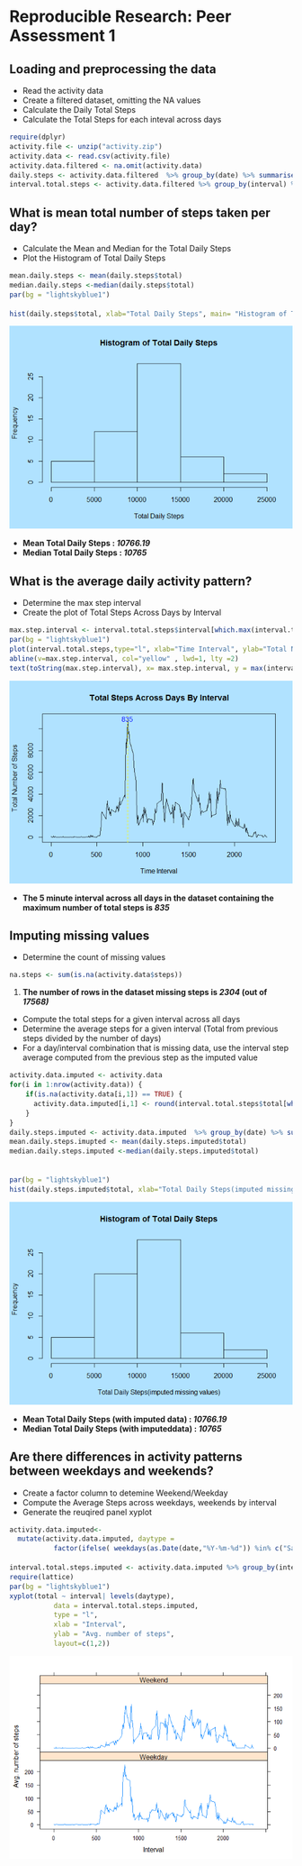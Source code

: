 # Reproducible Research: Peer Assessment 1

## Loading and preprocessing the data

* Read the activity data
* Create a filtered dataset, omitting the NA values
* Calculate the Daily Total Steps 
* Calculate the Total Steps for each inteval across days


```r
require(dplyr)
activity.file <- unzip("activity.zip")
activity.data <- read.csv(activity.file)
activity.data.filtered <- na.omit(activity.data)
daily.steps <- activity.data.filtered  %>% group_by(date) %>% summarise(total=sum(steps)) 
interval.total.steps <- activity.data.filtered %>% group_by(interval) %>% summarise(total=sum(steps))
```


## What is mean total number of steps taken per day?

* Calculate the Mean and Median for the Total Daily Steps
* Plot the Histogram of Total Daily Steps


```r
mean.daily.steps <- mean(daily.steps$total)
median.daily.steps <-median(daily.steps$total)
par(bg = "lightskyblue1")

hist(daily.steps$total, xlab="Total Daily Steps", main= "Histogram of Total Daily Steps")
```

![](PA1_template_files/figure-html/unnamed-chunk-2-1.png) 

+ **Mean Total Daily Steps   :  _10766.19_**
+ **Median Total Daily Steps : _10765_**


## What is the average daily activity pattern?

* Determine the max step interval
* Create the plot of Total Steps Across Days by Interval


```r
max.step.interval <- interval.total.steps$interval[which.max(interval.total.steps$total)]
par(bg = "lightskyblue1")
plot(interval.total.steps,type="l", xlab="Time Interval", ylab="Total Number of Steps", main = "Total Steps Across Days By Interval")
abline(v=max.step.interval, col="yellow" , lwd=1, lty =2)
text(toString(max.step.interval), x= max.step.interval, y = max(interval.total.steps$total),col="blue")
```

![](PA1_template_files/figure-html/unnamed-chunk-3-1.png) 


+ **The 5 minute interval across all days in the dataset containing the maximum number of total steps is   _835_**



## Imputing missing values

* Determine the count of missing values


```r
na.steps <- sum(is.na(activity.data$steps))
```

1. **The  number of rows in the dataset missing  steps is   _2304_  (out of _17568)_**


* Compute the total steps for a given interval across all days 
* Determine the average steps for a given interval (Total from previous steps divided by the number of days)
* For a day/interval combination that is missing data, use the interval step average computed from the previous step as the imputed value


```r
activity.data.imputed <- activity.data
for(i in 1:nrow(activity.data)) {
    if(is.na(activity.data[i,1]) == TRUE) {
      activity.data.imputed[i,1] <- round(interval.total.steps$total[which(interval.total.steps$interval ==  activity.data[i,3])]/length(unique(activity.data$date)))
    }
}
daily.steps.imputed <- activity.data.imputed  %>% group_by(date) %>% summarise(total=sum(steps)) 
mean.daily.steps.imupted <- mean(daily.steps.imputed$total)
median.daily.steps.imputed <-median(daily.steps.imputed$total)


par(bg = "lightskyblue1")
hist(daily.steps.imputed$total, xlab="Total Daily Steps(imputed missing values)", main= "Histogram of Total Daily Steps")
```

![](PA1_template_files/figure-html/unnamed-chunk-5-1.png) 


+ **Mean Total Daily Steps  (with imputed data) :  _10766.19_**
+ **Median Total Daily Steps (with imputeddata) : _10765_**


## Are there differences in activity patterns between weekdays and weekends?

* Create a factor column to detemine Weekend/Weekday
* Compute the Average Steps across weekdays, weekends by interval
* Generate the reuqired panel xyplot 



```r
activity.data.imputed<- 
  mutate(activity.data.imputed, daytype = 
           factor(ifelse( weekdays(as.Date(date,"%Y-%m-%d")) %in% c("Saturday","Sunday"),"Weekend","Weekday")))

interval.total.steps.imputed <- activity.data.imputed %>% group_by(interval,daytype) %>% summarise(total=mean(steps))
require(lattice)
par(bg = "lightskyblue1")
xyplot(total ~ interval| levels(daytype), 
           data = interval.total.steps.imputed,
           type = "l",
           xlab = "Interval",
           ylab = "Avg. number of steps",
           layout=c(1,2))
```

![](PA1_template_files/figure-html/unnamed-chunk-6-1.png) 

